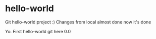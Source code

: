 # hello-world
Git hello-world project :)
Changes from local
almost done
now it's done

Yo. First hello-world git here 0.0
